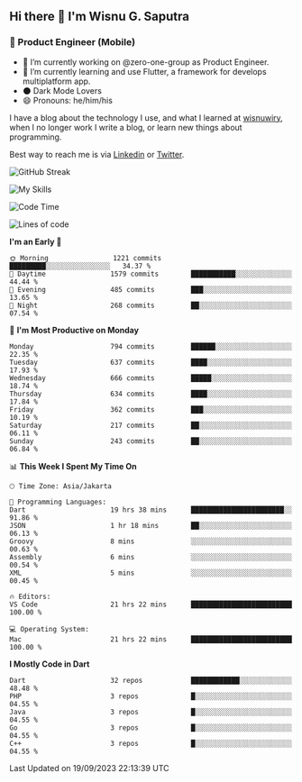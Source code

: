 ## Hi there 👋 I'm Wisnu G. Saputra

### :mobile_phone_off: Product Engineer (Mobile)

- 🔭 I’m currently working on @zero-one-group as Product Engineer.
- 🌱 I’m currently learning and use Flutter, a framework for develops multiplatform app.
- 🌑 Dark Mode Lovers
- 😄 Pronouns: he/him/his

I have a blog about the technology I use, and what I learned at [wisnuwiry](https://wisnuwiry.space/), when I no longer work I write a blog, or learn new things about programming.

Best way to reach me is via [Linkedin](https://www.linkedin.com/in/wisnu-saputra/) or [Twitter](https://twitter.com/wisnuwiry).

![GitHub Streak](https://streak-stats.demolab.com?user=wisnuwiry&theme=dark&hide_border=true)

![My Skills](https://skillicons.dev/icons?i=dart,flutter,kotlin,swift,go,js,css,neovim,git,linux&perline=5)

<!--START_SECTION:waka-->
![Code Time](http://img.shields.io/badge/Code%20Time-758%20hrs%202%20mins-blue)

![Lines of code](https://img.shields.io/badge/From%20Hello%20World%20I%27ve%20Written-4.7%20million%20lines%20of%20code-blue)

**I'm an Early 🐤** 

```text
🌞 Morning                1221 commits        █████████░░░░░░░░░░░░░░░░   34.37 % 
🌆 Daytime                1579 commits        ███████████░░░░░░░░░░░░░░   44.44 % 
🌃 Evening                485 commits         ███░░░░░░░░░░░░░░░░░░░░░░   13.65 % 
🌙 Night                  268 commits         ██░░░░░░░░░░░░░░░░░░░░░░░   07.54 % 
```
📅 **I'm Most Productive on Monday** 

```text
Monday                   794 commits         ██████░░░░░░░░░░░░░░░░░░░   22.35 % 
Tuesday                  637 commits         ████░░░░░░░░░░░░░░░░░░░░░   17.93 % 
Wednesday                666 commits         █████░░░░░░░░░░░░░░░░░░░░   18.74 % 
Thursday                 634 commits         ████░░░░░░░░░░░░░░░░░░░░░   17.84 % 
Friday                   362 commits         ███░░░░░░░░░░░░░░░░░░░░░░   10.19 % 
Saturday                 217 commits         ██░░░░░░░░░░░░░░░░░░░░░░░   06.11 % 
Sunday                   243 commits         ██░░░░░░░░░░░░░░░░░░░░░░░   06.84 % 
```


📊 **This Week I Spent My Time On** 

```text
🕑︎ Time Zone: Asia/Jakarta

💬 Programming Languages: 
Dart                     19 hrs 38 mins      ███████████████████████░░   91.86 % 
JSON                     1 hr 18 mins        ██░░░░░░░░░░░░░░░░░░░░░░░   06.13 % 
Groovy                   8 mins              ░░░░░░░░░░░░░░░░░░░░░░░░░   00.63 % 
Assembly                 6 mins              ░░░░░░░░░░░░░░░░░░░░░░░░░   00.54 % 
XML                      5 mins              ░░░░░░░░░░░░░░░░░░░░░░░░░   00.45 % 

🔥 Editors: 
VS Code                  21 hrs 22 mins      █████████████████████████   100.00 % 

💻 Operating System: 
Mac                      21 hrs 22 mins      █████████████████████████   100.00 % 
```

**I Mostly Code in Dart** 

```text
Dart                     32 repos            ████████████░░░░░░░░░░░░░   48.48 % 
PHP                      3 repos             █░░░░░░░░░░░░░░░░░░░░░░░░   04.55 % 
Java                     3 repos             █░░░░░░░░░░░░░░░░░░░░░░░░   04.55 % 
Go                       3 repos             █░░░░░░░░░░░░░░░░░░░░░░░░   04.55 % 
C++                      3 repos             █░░░░░░░░░░░░░░░░░░░░░░░░   04.55 % 
```




 Last Updated on 19/09/2023 22:13:39 UTC
<!--END_SECTION:waka-->
